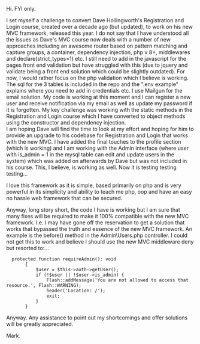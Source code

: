 Hi. FYI only.

I set myself a challenge to convert Dave Hollingworth's Registration and Login course, created over a decade ago (but updated), to work on his new MVC framework, released this year.
I do not say that I have understood all the issues as Dave's MVC course now deals with a number of new approaches including an awesome router based on pattern matching and capture groups, a container, dependency injection, php v 8+, middlewares and declare(strict_types=1) etc.
I still need to add in the javascript for the pages front end validation but have struggled with this (due to jquery and validate being a front end solution which could be slightly outdated).  For now, I would rather focus on the php validation which I believe is working.
The sql for the 3 tables is included in the repo and the ".env example" explains where you need to add in credentials etc.  I use Mailgun for the email solution.
My code is working at this moment and I can register a new user and receive notification via my email as well as update my password if it is forgotten.
My key challenge was working with the static methods in the Registration and Login course which I have converted to object methods using the constructor and dependency injection.  
I am hoping Dave will find the time to look at my effort and hoping for him to provide an upgrade to his codebase for Registration and Login that works with the new MVC.
I have added the final touches to the profile section (which is working) and I am working with the Admin interface (where user with is_admin = 1 in the mysql table can edit and update users in the system) which was added on afterwards by Dave but was not included in his course.  This, I believe, is working as well.  Now it is testing testing testing...

I love this framework as it is simple, based primarily on php and is very powerful in its simplicity and ability to teach me php, oop and have an easy no hassle web framework that can be secured.   

Anyway, long story short, the code I have is working but I am sure that many fixes will be required to make it 100% compatible with the new MVC framework.  I.e. I may have gone off the reservation to get a solution that works that bypassed the truth and essence of the new MVC framework. An example is the before() method in the Admin\Users.php controller.  I could not get this to work and believe I should use the new MVC middleware deny but resorted to:...  
 ```
   protected function requireAdmin(): void
        {
            $user = $this->auth->getUser();
            if (!$user || !$user->is_admin) {
                Flash::addMessage('You are not allowed to access that resource.', Flash::WARNING);
                header('Location: /');
                exit;
            }
        }  
```
Anyway.  Any assistance to point out my shortcomings and offer solutions will be greatly appreciated.

Mark.
